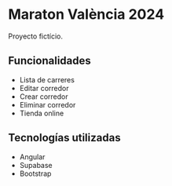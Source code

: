 # Maraton València 2024

Proyecto fictício.

## Funcionalidades
- Lista de carreres
- Editar corredor
- Crear corredor
- Eliminar corredor
- Tienda online

## Tecnologías utilizadas
- Angular
- Supabase
- Bootstrap
